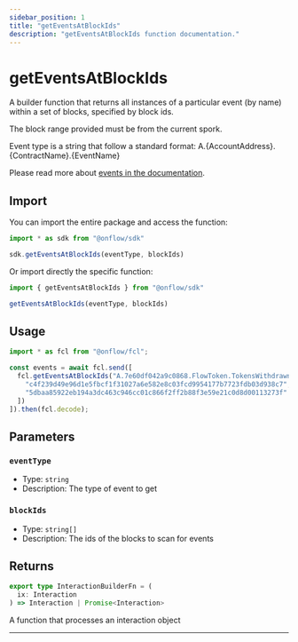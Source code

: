 ```yaml
---
sidebar_position: 1
title: "getEventsAtBlockIds"
description: "getEventsAtBlockIds function documentation."
---
```


<!-- THIS DOCUMENT IS AUTO-GENERATED FROM [onflow/sdk/src/build/build-get-events-at-block-ids.ts](https://github.com/onflow/fcl-js/tree/master/packages/sdk/src/build/build-get-events-at-block-ids.ts). DO NOT EDIT MANUALLY -->

# getEventsAtBlockIds

A builder function that returns all instances of a particular event (by name) within a set of blocks, specified by block ids.

The block range provided must be from the current spork.

Event type is a string that follow a standard format: A.\{AccountAddress\}.\{ContractName\}.\{EventName\}

Please read more about [events in the documentation](https://docs.onflow.org/cadence/language/events/).

## Import

You can import the entire package and access the function:

```typescript
import * as sdk from "@onflow/sdk"

sdk.getEventsAtBlockIds(eventType, blockIds)
```

Or import directly the specific function:

```typescript
import { getEventsAtBlockIds } from "@onflow/sdk"

getEventsAtBlockIds(eventType, blockIds)
```

## Usage

```typescript
import * as fcl from "@onflow/fcl";

const events = await fcl.send([
  fcl.getEventsAtBlockIds("A.7e60df042a9c0868.FlowToken.TokensWithdrawn", [
    "c4f239d49e96d1e5fbcf1f31027a6e582e8c03fcd9954177b7723fdb03d938c7",
    "5dbaa85922eb194a3dc463c946cc01c866f2ff2b88f3e59e21c0d8d00113273f"
  ])
]).then(fcl.decode);
```

## Parameters

### `eventType` 


- Type: `string`
- Description: The type of event to get

### `blockIds` 


- Type: `string[]`
- Description: The ids of the blocks to scan for events


## Returns

```typescript
export type InteractionBuilderFn = (
  ix: Interaction
) => Interaction | Promise<Interaction>
```


A function that processes an interaction object

---